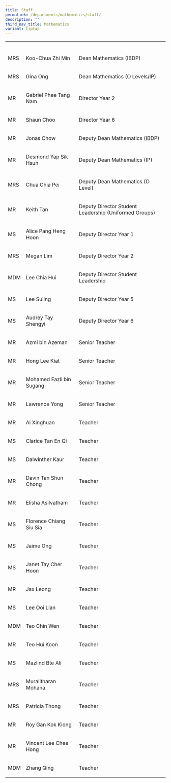 ```yaml
---
title: Staff
permalink: /departments/mathematics/staff/
description: ""
third_nav_title: Mathematics
variant: tiptap
---
```

<table style="minWidth: 75px">
<colgroup>
<col>
<col>
<col>
</colgroup>
<tbody>
<tr>
<th rowspan="1" colspan="1">
<p></p>
</th>
<th rowspan="1" colspan="1">
<p></p>
</th>
<th rowspan="1" colspan="1">
<p></p>
</th>
</tr>
<tr>
<td rowspan="1" colspan="1">
<p>MRS</p>
</td>
<td rowspan="1" colspan="1">
<p>Koo-Chua Zhi Min</p>
</td>
<td rowspan="1" colspan="1">
<p>Dean Mathematics (IBDP)</p>
</td>
</tr>
<tr>
<td rowspan="1" colspan="1">
<p>MRS</p>
</td>
<td rowspan="1" colspan="1">
<p>Gina Ong</p>
</td>
<td rowspan="1" colspan="1">
<p>Dean Mathematics (O Levels/IP)</p>
</td>
</tr>
<tr>
<td rowspan="1" colspan="1">
<p>MR</p>
</td>
<td rowspan="1" colspan="1">
<p>Gabriel Phee Tang Nam</p>
</td>
<td rowspan="1" colspan="1">
<p>Director Year 2</p>
</td>
</tr>
<tr>
<td rowspan="1" colspan="1">
<p>MR</p>
</td>
<td rowspan="1" colspan="1">
<p>Shaun Choo</p>
</td>
<td rowspan="1" colspan="1">
<p>Director Year 6</p>
</td>
</tr>
<tr>
<td rowspan="1" colspan="1">
<p>MR</p>
</td>
<td rowspan="1" colspan="1">
<p>Jonas Chow</p>
</td>
<td rowspan="1" colspan="1">
<p>Deputy Dean Mathematics (IBDP)</p>
</td>
</tr>
<tr>
<td rowspan="1" colspan="1">
<p>MR</p>
</td>
<td rowspan="1" colspan="1">
<p>Desmond Yap Sik Hsun</p>
</td>
<td rowspan="1" colspan="1">
<p>Deputy Dean Mathematics (IP)</p>
</td>
</tr>
<tr>
<td rowspan="1" colspan="1">
<p>MRS</p>
</td>
<td rowspan="1" colspan="1">
<p>Chua Chia Pei</p>
</td>
<td rowspan="1" colspan="1">
<p>Deputy Dean Mathematics (O Level)</p>
</td>
</tr>
<tr>
<td rowspan="1" colspan="1">
<p>MR</p>
</td>
<td rowspan="1" colspan="1">
<p>Keith Tan</p>
</td>
<td rowspan="1" colspan="1">
<p>Deputy Director Student Leadership (Uniformed Groups)</p>
</td>
</tr>
<tr>
<td rowspan="1" colspan="1">
<p>MS</p>
</td>
<td rowspan="1" colspan="1">
<p>Alice Pang Heng Hoon</p>
</td>
<td rowspan="1" colspan="1">
<p>Deputy Director Year 1</p>
</td>
</tr>
<tr>
<td rowspan="1" colspan="1">
<p>MRS</p>
</td>
<td rowspan="1" colspan="1">
<p>Megan Lim</p>
</td>
<td rowspan="1" colspan="1">
<p>Deputy Director Year 2</p>
</td>
</tr>
<tr>
<td rowspan="1" colspan="1">
<p>MDM</p>
</td>
<td rowspan="1" colspan="1">
<p>Lee Chia Hui</p>
</td>
<td rowspan="1" colspan="1">
<p>Deputy Director Student Leadership</p>
</td>
</tr>
<tr>
<td rowspan="1" colspan="1">
<p>MS</p>
</td>
<td rowspan="1" colspan="1">
<p>Lee Suling</p>
</td>
<td rowspan="1" colspan="1">
<p>Deputy Director Year 5</p>
</td>
</tr>
<tr>
<td rowspan="1" colspan="1">
<p>MS</p>
</td>
<td rowspan="1" colspan="1">
<p>Audrey Tay Shengyi</p>
</td>
<td rowspan="1" colspan="1">
<p>Deputy Director Year 6</p>
</td>
</tr>

<tr>
<td rowspan="1" colspan="1">
<p>MR</p>
</td>
<td rowspan="1" colspan="1">
<p>Azmi bin Azeman</p>
</td>
<td rowspan="1" colspan="1">
<p>Senior Teacher</p>
</td>
</tr>
<tr>
<td rowspan="1" colspan="1">
<p>MR</p>
</td>
<td rowspan="1" colspan="1">
<p>Hong Lee Kiat</p>
</td>
<td rowspan="1" colspan="1">
<p>Senior Teacher</p>
</td>
</tr>
<tr>
<td rowspan="1" colspan="1">
<p>MR</p>
</td>
<td rowspan="1" colspan="1">
<p>Mohamed Fazli bin Sugang</p>
</td>
<td rowspan="1" colspan="1">
<p>Senior Teacher</p>
</td>
</tr>
<tr>
<td rowspan="1" colspan="1">
<p>MR</p>
</td>
<td rowspan="1" colspan="1">
<p>Lawrence Yong</p>
</td>
<td rowspan="1" colspan="1">
<p>Senior Teacher</p>
</td>
</tr>
<tr>
<td rowspan="1" colspan="1">
<p>MR</p>
</td>
<td rowspan="1" colspan="1">
<p>Ai Xinghuan</p>
</td>
<td rowspan="1" colspan="1">
<p>Teacher</p>
</td>
</tr>
<tr>
<td rowspan="1" colspan="1">
<p>MS</p>
</td>
<td rowspan="1" colspan="1">
<p>Clarice Tan En Qi</p>
</td>
<td rowspan="1" colspan="1">
<p>Teacher</p>
</td>
</tr>
<tr>
<td rowspan="1" colspan="1">
<p>MS</p>
</td>
<td rowspan="1" colspan="1">
<p>Dalwinther Kaur</p>
</td>
<td rowspan="1" colspan="1">
<p>Teacher</p>
</td>
</tr>
<tr>
<td rowspan="1" colspan="1">
<p>MR</p>
</td>
<td rowspan="1" colspan="1">
<p>Davin Tan Shun Chong</p>
</td>
<td rowspan="1" colspan="1">
<p>Teacher</p>
</td>
</tr>
<tr>
<td rowspan="1" colspan="1">
<p>MR</p>
</td>
<td rowspan="1" colspan="1">
<p>Elisha Asilvatham</p>
</td>
<td rowspan="1" colspan="1">
<p>Teacher</p>
</td>
</tr>
<tr>
<td rowspan="1" colspan="1">
<p>MS</p>
</td>
<td rowspan="1" colspan="1">
<p>Florence Chiang Siu Sia</p>
</td>
<td rowspan="1" colspan="1">
<p>Teacher</p>
</td>
</tr>
<tr>
<td rowspan="1" colspan="1">
<p>MS</p>
</td>
<td rowspan="1" colspan="1">
<p>Jaime Ong</p>
</td>
<td rowspan="1" colspan="1">
<p>Teacher</p>
</td>
</tr>
<tr>
<td rowspan="1" colspan="1">
<p>MS</p>
</td>
<td rowspan="1" colspan="1">
<p>Janet Tay Cher Hoon</p>
</td>
<td rowspan="1" colspan="1">
<p>Teacher</p>
</td>
</tr>
<tr>
<td rowspan="1" colspan="1">
<p>MR</p>
</td>
<td rowspan="1" colspan="1">
<p>Jax Leong</p>
</td>
<td rowspan="1" colspan="1">
<p>Teacher</p>
</td>
</tr>
<tr>
<td rowspan="1" colspan="1">
<p>MS</p>
</td>
<td rowspan="1" colspan="1">
<p>Lee Ooi Lian</p>
</td>
<td rowspan="1" colspan="1">
<p>Teacher</p>
</td>
</tr>
<tr>
<td rowspan="1" colspan="1">
<p>MDM</p>
</td>
<td rowspan="1" colspan="1">
<p>Teo Chin Wen</p>
</td>
<td rowspan="1" colspan="1">
<p>Teacher</p>
</td>
</tr>
<tr>
<td rowspan="1" colspan="1">
<p>MR</p>
</td>
<td rowspan="1" colspan="1">
<p>Teo Hui Koon</p>
</td>
<td rowspan="1" colspan="1">
<p>Teacher</p>
</td>
</tr>
<tr>
<td rowspan="1" colspan="1">
<p>MS</p>
</td>
<td rowspan="1" colspan="1">
<p>Mazlind Bte Ali</p>
</td>
<td rowspan="1" colspan="1">
<p>Teacher</p>
</td>
</tr>
<tr>
<td rowspan="1" colspan="1">
<p>MRS</p>
</td>
<td rowspan="1" colspan="1">
<p>Muralitharan Mohana</p>
</td>
<td rowspan="1" colspan="1">
<p>Teacher</p>
</td>
</tr>
	<tr>
<td rowspan="1" colspan="1">
<p>MRS</p>
</td>
<td rowspan="1" colspan="1">
<p>Patricia Thong</p>
</td>
<td rowspan="1" colspan="1">
<p>Teacher</p>
</td>
</tr>
<tr>
<td rowspan="1" colspan="1">
<p>MR</p>
</td>
<td rowspan="1" colspan="1">
<p>Roy Gan Kok Kiong</p>
</td>
<td rowspan="1" colspan="1">
<p>Teacher</p>
</td>
</tr>
<tr>
<td rowspan="1" colspan="1">
<p>MR</p>
</td>
<td rowspan="1" colspan="1">
<p>Vincent Lee Chee Hong</p>
</td>
<td rowspan="1" colspan="1">
<p>Teacher</p>
</td>
</tr>
<tr>
<td rowspan="1" colspan="1">
<p>MDM</p>
</td>
<td rowspan="1" colspan="1">
<p>Zhang Qing</p>
</td>
<td rowspan="1" colspan="1">
<p>Teacher</p>
</td>
</tr>
</tbody>
</table>
<p></p>